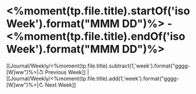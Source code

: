 # <%moment(tp.file.title).startOf('isoWeek').format("MMM DD")%> - <%moment(tp.file.title).endOf('isoWeek').format("MMM DD")%>

[[Journal/Weekly/<%moment(tp.file.title).subtract(1,'week').format("gggg-[W]ww")%>|↺ Previous Week]] | [[Journal/Weekly/<%moment(tp.file.title).add(1,'week').format("gggg-[W]ww")%>|↻ Next Week]]